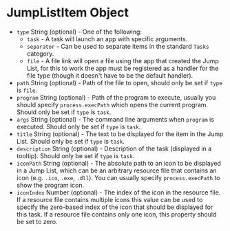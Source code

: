 # JumpListItem Object

- `type` String (optional) - One of the following:
  - `task` - A task will launch an app with specific arguments.
  - `separator` - Can be used to separate items in the standard `Tasks`
    category.
  - `file` - A file link will open a file using the app that created the
    Jump List, for this to work the app must be registered as a handler for
    the file type (though it doesn't have to be the default handler).
- `path` String (optional) - Path of the file to open, should only be set if `type` is
  `file`.
- `program` String (optional) - Path of the program to execute, usually you should
  specify `process.execPath` which opens the current program. Should only be
  set if `type` is `task`.
- `args` String (optional) - The command line arguments when `program` is executed. Should
  only be set if `type` is `task`.
- `title` String (optional) - The text to be displayed for the item in the Jump List.
  Should only be set if `type` is `task`.
- `description` String (optional) - Description of the task (displayed in a tooltip).
  Should only be set if `type` is `task`.
- `iconPath` String (optional) - The absolute path to an icon to be displayed in a
  Jump List, which can be an arbitrary resource file that contains an icon
  (e.g. `.ico`, `.exe`, `.dll`). You can usually specify `process.execPath` to
  show the program icon.
- `iconIndex` Number (optional) - The index of the icon in the resource file. If a
  resource file contains multiple icons this value can be used to specify the
  zero-based index of the icon that should be displayed for this task. If a
  resource file contains only one icon, this property should be set to zero.
